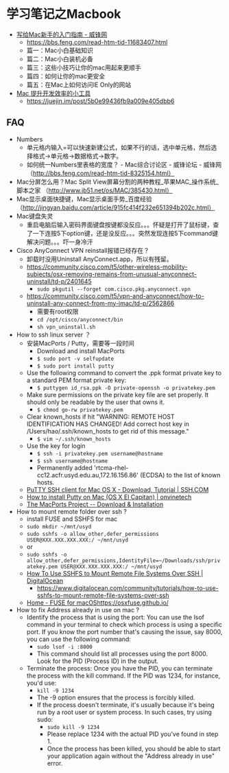 # 学习笔记之Macbook

* [写给Mac新手的入门指南 - 威锋网](https://mp.weixin.qq.com/s/pqmqGZhNwevx57KeLnzZmg)
    * https://bbs.feng.com/read-htm-tid-11683407.html
    * 篇一：Mac小白基础知识
    * 篇二：Mac小白装机必备
    * 篇三：这些小技巧让你的mac用起来更顺手
    * 篇四：如何让你的mac更安全
    * 篇五：在Mac上如何访问IE Only的网站
* [Mac 提升开发效率的小工具](https://mp.weixin.qq.com/s/TZHjpWcPeGvuQUgP6cmCpw)
   * https://juejin.im/post/5b0e99436fb9a009e405dbb6

## FAQ

* Numbers
    * 单元格内输入=可以快速新建公式，如果不行的话，选中单元格，然后选择格式->单元格->数据格式->数字。
    * 如何统一Numbers里表格的宽度？ - Mac综合讨论区 - 威锋论坛 - 威锋网（http://bbs.feng.com/read-htm-tid-8325154.html）
* Mac分屏怎么用？Mac Split View屏幕分割的两种教程_苹果MAC_操作系统_脚本之家 （http://www.jb51.net/os/MAC/385430.html）
* Mac显示桌面快捷键，Mac显示桌面手势_百度经验（http://jingyan.baidu.com/article/915fc414f232e651394b202c.html）
* Mac键盘失灵
    * 重启电脑后输入密码界面键盘按键都没反应。。。怀疑是打开了鼠标键，查了一下连按5下option键，还是没反应。。。突然发现连按5下command键解决问题。。。吓一身冷汗
* Cisco AnyConnect VPN reinstall报错已经存在？
    * 卸载时没用Uninstall AnyConnect.app，所以有残留。
    * https://community.cisco.com/t5/other-wireless-mobility-subjects/osx-removing-remains-from-unusual-anyconnect-uninstall/td-p/2401645
        * `sudo pkgutil --forget com.cisco.pkg.anyconnect.vpn`
    * https://community.cisco.com/t5/vpn-and-anyconnect/how-to-uninstall-any-connect-from-my-imac/td-p/2562866
        * 需要有root权限
        * `cd /opt/cisco/anyconnect/bin`
        * `sh vpn_uninstall.sh`
* How to ssh linux server ？
    * 安装MacPorts / Putty，需要等一段时间
        * Download and install MacPorts
        * `$ sudo port -v selfupdate`
        * `$ sudo port install putty`
    * Use the following command to convert the .ppk format private key to a standard PEM format private key:
        * `$ puttygen id_rsa.ppk -O private-openssh -o privatekey.pem`
    * Make sure permissions on the private key file are set properly. It should only be readable by the user that owns it.
        * `$ chmod go-rw privatekey.pem`
    * Clear known_hosts if hit "WARNING: REMOTE HOST IDENTIFICATION HAS CHANGED! Add correct host key in /Users/hao/.ssh/known_hosts to get rid of this message."
        * `$ vim ~/.ssh/known_hosts`
    * Use the key for login
        * `$ ssh -i privatekey.pem username@hostname`
        * `$ ssh username@hostname`
        * Permanently added 'rtcma-rhel-cc12.acfr.usyd.edu.au,172.16.156.86' (ECDSA) to the list of known hosts.
    * [PuTTY SSH client for Mac OS X - Download, Tutorial | SSH.COM](https://www.ssh.com/ssh/putty/mac/)
    * [How to install Putty on Mac (OS X El Capitan) | onvinetech](https://onvinetech.wordpress.com/2016/01/26/49/)
    * [The MacPorts Project -- Download & Installation](https://www.macports.org/install.php)
* How to mount remote folder over ssh ?
    * install FUSE and SSHFS for mac
    * `sudo mkdir ~/mnt/usyd`
    * `sudo sshfs -o allow_other,defer_permissions USER@XXX.XXX.XXX.XXX:/ ~/mnt/usyd`
    * or
    * `sudo sshfs -o allow_other,defer_permissions,IdentityFile=~/Downloads/ssh/privatekey.pem USER@XXX.XXX.XXX.XXX:/ ~/mnt/usyd`
    * [How To Use SSHFS to Mount Remote File Systems Over SSH | DigitalOcean](https://www.digitalocean.com/community/tutorials/how-to-use-sshfs-to-mount-remote-file-systems-over-ssh)
        * https://www.digitalocean.com/community/tutorials/how-to-use-sshfs-to-mount-remote-file-systems-over-ssh
    * [Home - FUSE for macOS](https://osxfuse.github.io/)https://osxfuse.github.io/
* How to fix Address already in use on mac ?
    * Identify the process that is using the port: You can use the lsof command in your terminal to check which process is using a specific port. If you know the port number that's causing the issue, say 8000, you can use the following command:
        * `sudo lsof -i :8000`
        * This command should list all processes using the port 8000. Look for the PID (Process ID) in the output.
    * Terminate the process: Once you have the PID, you can terminate the process with the kill command. If the PID was 1234, for instance, you'd use:
        * `kill -9 1234`
        * The -9 option ensures that the process is forcibly killed.
        * If the process doesn't terminate, it's usually because it's being run by a root user or system process. In such cases, try using sudo:
            * `sudo kill -9 1234`
            * Please replace 1234 with the actual PID you've found in step 1.
            * Once the process has been killed, you should be able to start your application again without the "Address already in use" error.
